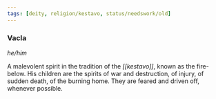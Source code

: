 ```yaml
---
tags: [deity, religion/kestavo, status/needswork/old]
---
```

### Vacla
*he/him*

A malevolent spirit in the tradition of the *[[kestavo]]*, known as the fire-below. His children are the spirits of war and destruction, of injury, of sudden death, of the burning home. They are feared and driven off, whenever possible.


